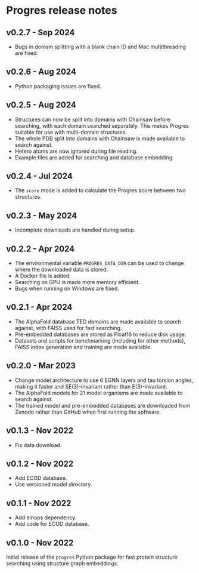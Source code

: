 # Progres release notes

## v0.2.7 - Sep 2024

- Bugs in domain splitting with a blank chain ID and Mac multithreading are fixed.

## v0.2.6 - Aug 2024

- Python packaging issues are fixed.

## v0.2.5 - Aug 2024

- Structures can now be split into domains with Chainsaw before searching, with each domain searched separately. This makes Progres suitable for use with multi-domain structures.
- The whole PDB split into domains with Chainsaw is made available to search against.
- Hetero atoms are now ignored during file reading.
- Example files are added for searching and database embedding.

## v0.2.4 - Jul 2024

- The `score` mode is added to calculate the Progres score between two structures.

## v0.2.3 - May 2024

- Incomplete downloads are handled during setup.

## v0.2.2 - Apr 2024

- The environmental variable `PROGRES_DATA_DIR` can be used to change where the downloaded data is stored.
- A Docker file is added.
- Searching on GPU is made more memory efficient.
- Bugs when running on Windows are fixed.

## v0.2.1 - Apr 2024

- The AlphaFold database TED domains are made available to search against, with FAISS used for fast searching.
- Pre-embedded databases are stored as Float16 to reduce disk usage.
- Datasets and scripts for benchmarking (including for other methods), FAISS index generation and training are made available.

## v0.2.0 - Mar 2023

- Change model architecture to use 6 EGNN layers and tau torsion angles, making it faster and SE(3)-invariant rather than E(3)-invariant.
- The AlphaFold models for 21 model organisms are made available to search against.
- The trained model and pre-embedded databases are downloaded from Zenodo rather than GitHub when first running the software.

## v0.1.3 - Nov 2022

- Fix data download.

## v0.1.2 - Nov 2022

- Add ECOD database.
- Use versioned model directory.

## v0.1.1 - Nov 2022

- Add einops dependency.
- Add code for ECOD database.

## v0.1.0 - Nov 2022

Initial release of the `progres` Python package for fast protein structure searching using structure graph embeddings.
